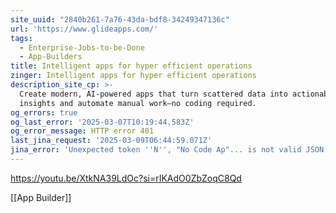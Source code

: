 ```yaml
---
site_uuid: "2840b261-7a76-43da-bdf8-34249347136c"
url: 'https://www.glideapps.com/'
tags:
  - Enterprise-Jobs-to-be-Done
  - App-Builders
title: Intelligent apps for hyper efficient operations
zinger: Intelligent apps for hyper efficient operations
description_site_cp: >-
  Create modern, AI-powered apps that turn scattered data into actionable
  insights and automate manual work—no coding required.
og_errors: true
og_last_error: '2025-03-07T10:19:44.583Z'
og_error_message: HTTP error 401
last_jina_request: '2025-03-09T06:44:59.071Z'
jina_error: 'Unexpected token ''N'', "No Code Ap"... is not valid JSON'
---
```


https://youtu.be/XtkNA39LdOc?si=rIKAdO0ZbZoqC8Qd

[[App Builder]]

